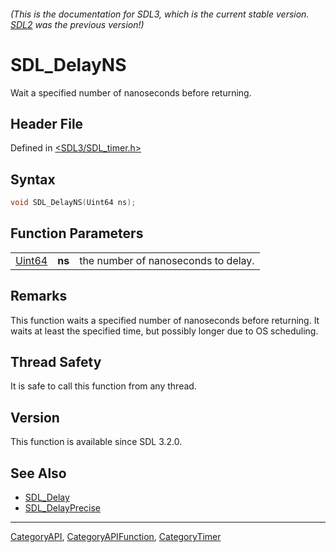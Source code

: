 ###### (This is the documentation for SDL3, which is the current stable version. [SDL2](https://wiki.libsdl.org/SDL2/) was the previous version!)
# SDL_DelayNS

Wait a specified number of nanoseconds before returning.

## Header File

Defined in [<SDL3/SDL_timer.h>](https://github.com/libsdl-org/SDL/blob/main/include/SDL3/SDL_timer.h)

## Syntax

```c
void SDL_DelayNS(Uint64 ns);
```

## Function Parameters

|                  |        |                                     |
| ---------------- | ------ | ----------------------------------- |
| [Uint64](Uint64) | **ns** | the number of nanoseconds to delay. |

## Remarks

This function waits a specified number of nanoseconds before returning. It
waits at least the specified time, but possibly longer due to OS
scheduling.

## Thread Safety

It is safe to call this function from any thread.

## Version

This function is available since SDL 3.2.0.

## See Also

- [SDL_Delay](SDL_Delay)
- [SDL_DelayPrecise](SDL_DelayPrecise)

----
[CategoryAPI](CategoryAPI), [CategoryAPIFunction](CategoryAPIFunction), [CategoryTimer](CategoryTimer)


